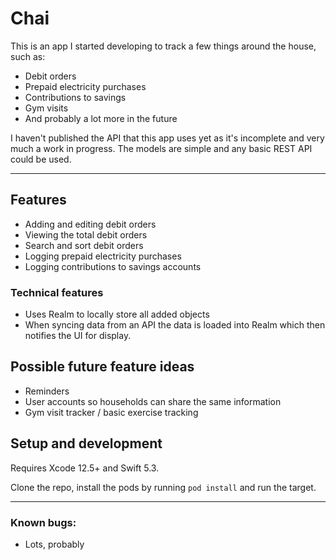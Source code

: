 # Chai

This is an app I started developing to track a few things around the house, such as:
- Debit orders
- Prepaid electricity purchases
- Contributions to savings
- Gym visits
- And probably a lot more in the future

I haven't published the API that this app uses yet as it's incomplete and very much a work in progress. The models are simple and any basic REST API could be used.

---

## Features

 - Adding and editing debit orders
 - Viewing the total debit orders
 - Search and sort debit orders
 - Logging prepaid electricity purchases
 - Logging contributions to savings accounts

### Technical features

- Uses Realm to locally store all added objects
- When syncing data from an API the data is loaded into Realm which then notifies the UI for display.

## Possible future feature ideas

- Reminders
- User accounts so households can share the same information
- Gym visit tracker / basic exercise tracking

## Setup and development

Requires Xcode 12.5+ and Swift 5.3.

Clone the repo, install the pods by running `pod install` and run the target. 

---

### Known bugs:

 - Lots, probably

